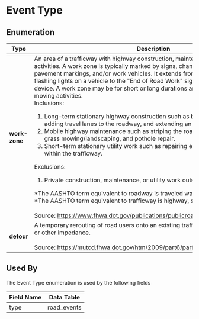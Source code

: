 # Event Type

## Enumeration
Type | Description
-- | --
**work-zone** | An area of a trafficway with highway construction, maintenance, or utility-work activities.  A work zone is typically marked by signs, channeling devices, barriers, pavement markings, and/or work vehicles.  It extends from the first warning sign or flashing lights on a vehicle to the "End of Road Work" sign or the last traffic control device.  A work zone may be for short or long durations and may include stationary or moving activities.<br>Inclusions:<ol><li>Long-term stationary highway construction such as building a new bridge, adding travel lanes to the roadway, and extending an existing trafficway.<li>Mobile highway maintenance such as striping the roadway, median, and roadside grass mowing/landscaping, and pothole repair.<li>Short-term stationary utility work such as repairing electric, gas, or water lines within the trafficway.</ol>Exclusions:<ol><li>Private construction, maintenance, or utility work outside the trafficway.</ol>*The AASHTO term equivalent to roadway is traveled way.<br>*The AASHTO term equivalent to trafficway is highway, street, or road.<br><br>Source: https://www.fhwa.dot.gov/publications/publicroads/99mayjun/workzone.cfm 
**detour** | A temporary rerouting of road users onto an   existing trafficway to avoid a work zone or other impedance.<br><br>Source: https://mutcd.fhwa.dot.gov/htm/2009/part6/part6c.htm

## Used By
The Event Type enumeration is used by the following fields

Field Name | Data Table
-- | --
type | road_events
